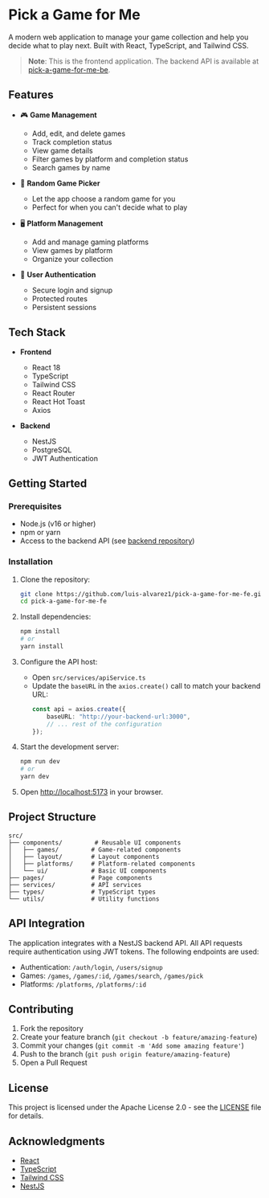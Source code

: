 # Pick a Game for Me

A modern web application to manage your game collection and help you decide what to play next. Built with React, TypeScript, and Tailwind CSS.

> **Note**: This is the frontend application. The backend API is available at [pick-a-game-for-me-be](https://github.com/luis-alvarez1/pick-a-game-for-me-be).

## Features

-   🎮 **Game Management**

    -   Add, edit, and delete games
    -   Track completion status
    -   View game details
    -   Filter games by platform and completion status
    -   Search games by name

-   🎲 **Random Game Picker**

    -   Let the app choose a random game for you
    -   Perfect for when you can't decide what to play

-   🖥️ **Platform Management**

    -   Add and manage gaming platforms
    -   View games by platform
    -   Organize your collection

-   🔐 **User Authentication**
    -   Secure login and signup
    -   Protected routes
    -   Persistent sessions

## Tech Stack

-   **Frontend**

    -   React 18
    -   TypeScript
    -   Tailwind CSS
    -   React Router
    -   React Hot Toast
    -   Axios

-   **Backend**
    -   NestJS
    -   PostgreSQL
    -   JWT Authentication

## Getting Started

### Prerequisites

-   Node.js (v16 or higher)
-   npm or yarn
-   Access to the backend API (see [backend repository](https://github.com/luis-alvarez1/pick-a-game-for-me-be))

### Installation

1. Clone the repository:

    ```bash
    git clone https://github.com/luis-alvarez1/pick-a-game-for-me-fe.git
    cd pick-a-game-for-me-fe
    ```

2. Install dependencies:

    ```bash
    npm install
    # or
    yarn install
    ```

3. Configure the API host:

    - Open `src/services/apiService.ts`
    - Update the `baseURL` in the `axios.create()` call to match your backend URL:
        ```typescript
        const api = axios.create({
            baseURL: "http://your-backend-url:3000",
            // ... rest of the configuration
        });
        ```

4. Start the development server:

    ```bash
    npm run dev
    # or
    yarn dev
    ```

5. Open [http://localhost:5173](http://localhost:5173) in your browser.

## Project Structure

```
src/
├── components/         # Reusable UI components
│   ├── games/         # Game-related components
│   ├── layout/        # Layout components
│   ├── platforms/     # Platform-related components
│   └── ui/            # Basic UI components
├── pages/             # Page components
├── services/          # API services
├── types/             # TypeScript types
└── utils/             # Utility functions
```

## API Integration

The application integrates with a NestJS backend API. All API requests require authentication using JWT tokens. The following endpoints are used:

-   Authentication: `/auth/login`, `/users/signup`
-   Games: `/games`, `/games/:id`, `/games/search`, `/games/pick`
-   Platforms: `/platforms`, `/platforms/:id`

## Contributing

1. Fork the repository
2. Create your feature branch (`git checkout -b feature/amazing-feature`)
3. Commit your changes (`git commit -m 'Add some amazing feature'`)
4. Push to the branch (`git push origin feature/amazing-feature`)
5. Open a Pull Request

## License

This project is licensed under the Apache License 2.0 - see the [LICENSE](LICENSE) file for details.

## Acknowledgments

-   [React](https://reactjs.org/)
-   [TypeScript](https://www.typescriptlang.org/)
-   [Tailwind CSS](https://tailwindcss.com/)
-   [NestJS](https://nestjs.com/)

